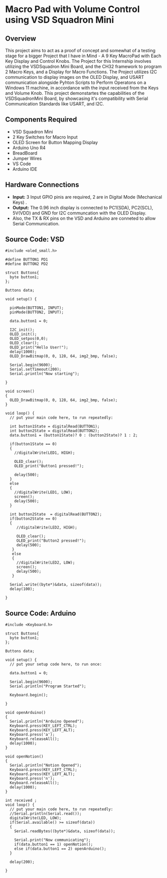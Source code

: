 # Macro Pad with Volume Control using VSD Squadron Mini

## Overview
This project aims to act as a proof of concept and somewhat of a testing stage for a bigger Project that I have in Mind - A 9 Key MacroPad with Each Key Display and Control Knobs. The Project for this Internship involves utilizing the VSDSquadron Mini Board, and the CH32 framework to program 2 Macro Keys,  and a Display for Macro Functions. The Project utilizes I2C communication to display images on the OLED Display, and USART communication alongside Pyhton Scripts to Perform Operatons on a Windows 11 machine, in accordance with the input received from the Keys and Volume Knob. This project demonstartes the capabilities of the VSDSquadronMini Board, by showcasing it's compatibility with Serial Communication Standards like USART, and I2C.
## Components Required
- VSD Squadron Mini
- 2 Key Switches for Macro Input
- OLED Screen for Button Mapping Display
- Arduino Uno R4
- BreadBoard
- Jumper Wires
- VS Code
- Arduino IDE

## Hardware Connections
- **Input:** 3 Input GPIO pinis are required, 2 are in Digital Mode (Mechanical Keys) .
- **Output:** The 0.96 inch display is connected to PC1(SDA), PC2(SCL), 5V(VDD) and GND for I2C communcation with the OLED Display.
- Also, the TX & RX pins on the VSD and Arduino are conneted to allow Serial Communication.

## Source Code: VSD
```
#include <oled_small.h>

#define BUTTON1 PD1
#define BUTTON2 PD2

struct Buttons{
  byte button1;
};

Buttons data;

void setup() {

  pinMode(BUTTON1, INPUT);
  pinMode(BUTTON2, INPUT);

  data.button1 = 0;

  I2C_init();
  OLED_init();
  OLED_setpos(0,0);
  OLED_clear();
  OLED_print("Hello User!");
  delay(1000);
  OLED_DrawBitmap(0, 0, 128, 64, img2_bmp, false);

  Serial.begin(9600);
  Serial.setTimeout(200);
  Serial.println("Now starting");

}

void screen()
{
  OLED_DrawBitmap(0, 0, 128, 64, img2_bmp, false);
}

void loop() {
  // put your main code here, to run repeatedly:

  int button1State = digitalRead(BUTTON1);
  int button2State = digitalRead(BUTTON2);
  data.button1 = (button1State)? 0 : (button2State)? 1 : 2;

  if(button1State == 0)
  {
    //digitalWrite(LED1, HIGH);

    OLED_clear();
    OLED_print("Button1 pressed!");

    delay(500);
  }
  else
  {
    //digitalWrite(LED1, LOW);
    screen();
    delay(500);
  }

  int button2State  = digitalRead(BUTTON2);
  if(button2State == 0)
  {
     //digitalWrite(LED2, HIGH);

     OLED_clear();
     OLED_print("Button2 pressed!");
     delay(500);
   }
   else
   {
     //digitalWrite(LED2, LOW);
     screen();
     delay(500);
   }

  Serial.write((byte*)&data, sizeof(data));
  delay(100);

}

```
## Source Code: Arduino
```
#include <Keyboard.h>

struct Buttons{
  byte button1;
};

Buttons data;

void setup() {
  // put your setup code here, to run once:

  data.button1 = 0;

  Serial.begin(9600);
  Serial.println("Program Started");

  Keyboard.begin();

}

void openArduino()
{
  Serial.println("Arduino Opened");
  Keyboard.press(KEY_LEFT_CTRL);
  Keyboard.press(KEY_LEFT_ALT);
  Keyboard.press('a');
  Keyboard.releaseAll();
  delay(1000);
}

void openNotion()
{
  Serial.println("Notion Opened");
  Keyboard.press(KEY_LEFT_CTRL);
  Keyboard.press(KEY_LEFT_ALT);
  Keyboard.press('n');
  Keyboard.releaseAll();
  delay(1000);
}

int received ;
void loop() {
  // put your main code here, to run repeatedly:
  //Serial.println(Serial.read());
  digitalWrite(LED, LOW);
  if(Serial.available() >= sizeof(data))
  {
    Serial.readBytes((byte*)&data, sizeof(data));

    Serial.print("Now communicating");
    if(data.button1 == 1) openNotion();
    else if(data.button1 == 2) openArduino();
  }

  delay(200);

}

```